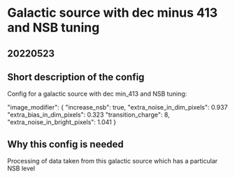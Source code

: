 # Galactic source with dec minus 413 and NSB tuning

## 20220523

## Short description of the config

Config for a galactic source with dec min_413 and NSB tuning:

"image_modifier": {
        "increase_nsb": true,
        "extra_noise_in_dim_pixels": 0.937
        "extra_bias_in_dim_pixels": 0.323
        "transition_charge": 8,
        "extra_noise_in_bright_pixels": 1.041
    }


## Why this config is needed

Processing of data taken from this galactic source which has a particular NSB level